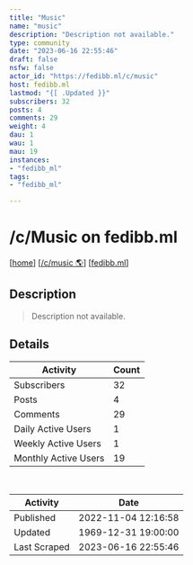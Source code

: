 ```yaml
---
title: "Music" 
name: "music"
description: "Description not available."
type: community
date: "2023-06-16 22:55:46"
draft: false
nsfw: false
actor_id: "https://fedibb.ml/c/music"
host: fedibb.ml
lastmod: "{[ .Updated }}"
subscribers: 32
posts: 4
comments: 29
weight: 4
dau: 1
wau: 1
mau: 19
instances:
- "fedibb_ml"
tags: 
- "fedibb_ml"

---
```


# /c/Music on fedibb.ml

[[home](/)]
[[/c/music 🌎](https://fedibb.ml/c/music)]
[[fedibb.ml](/instances/fedibb_ml)]


## Description 

<blockquote class="description">
Description not available.
</blockquote>


## Details

| Activity | Count  |
|----------------------|---|
| Subscribers          | 32 |
| Posts                | 4  |
| Comments             | 29  |
| Daily Active Users   | 1  |
| Weekly Active Users  | 1  |
| Monthly Active Users | 19  |

<br>

| Activity | Date |
|----------------------|---|
| Published            | 2022-11-04 12:16:58 |
| Updated              | 1969-12-31 19:00:00 |
| Last Scraped         | 2023-06-16 22:55:46 |
